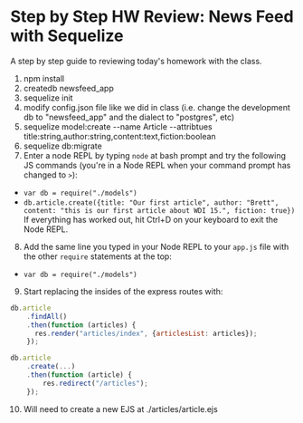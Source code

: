 # Step by Step HW Review: News Feed with Sequelize

A step by step guide to reviewing today's homework with the class.

1. npm install
2. createdb newsfeed_app
3. sequelize init
4. modify config.json file like we did in class (i.e. change the development db to "newsfeed_app" and the dialect to "postgres", etc)
5. sequelize model:create --name Article --attribtues title:string,author:string,content:text,fiction:boolean
6. sequelize db:migrate
7. Enter a node REPL by typing `node` at bash prompt and try the following JS commands (you're in a Node REPL when your command prompt has changed to `>`):
  - `var db = require("./models")`
  - `db.article.create({title: "Our first article", author: "Brett", content: "this is our first article about WDI 15.", fiction: true})`
If everything has worked out, hit Ctrl+D on your keyboard to exit the Node REPL.
8. Add the same line you typed in your Node REPL to your `app.js` file with the other `require` statements at the top:
  - `var db = require("./models")`
9. Start replacing the insides of the express routes with:
```js
db.article
    .findAll()
    .then(function (articles) {
      res.render("articles/index", {articlesList: articles});
    });

db.article
	.create(...)
	.then(function (article) {
		res.redirect("/articles");
	});
```
10. Will need to create a new EJS at ./articles/article.ejs


